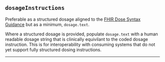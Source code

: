 ## `dosageInstructions`
Preferable as a structured dosage aligned to the <a href="https://simplifier.net/guide/dosesyntaximplementationguidanceforfhirr4">FHIR Dose Syntax Guidance</a> but as a minimum, `dosage.text`.

Where a structured dosage is provided, populate `dosage.text` with a human readable dosage string that is clinically equivilant to the coded dosage instruction. This is for interoperability with consuming systems that do not yet support fully structured dosing instructions.

---
